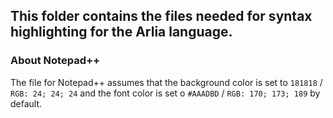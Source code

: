 ## This folder contains the files needed for syntax highlighting for the Arlia language.

### About Notepad++
The file for Notepad++ assumes that the background color is set to ```181818``` / ```RGB: 24; 24; 24```
and the font color is set o ```#AAADBD``` / ```RGB: 170; 173; 189``` by default.
